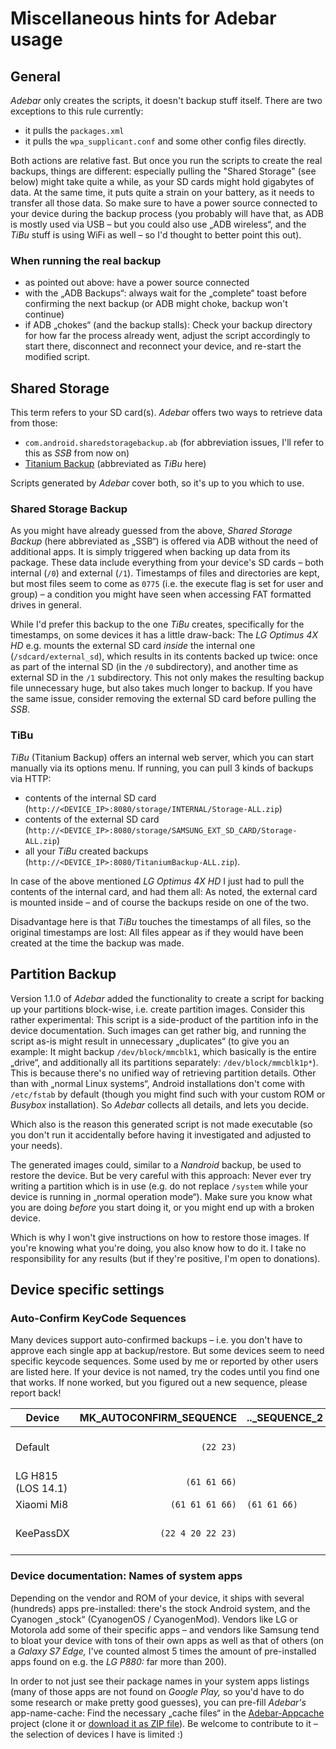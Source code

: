 # Miscellaneous hints for Adebar usage

## General
*Adebar* only creates the scripts, it doesn't backup stuff itself. There are two
exceptions to this rule currently:

* it pulls the `packages.xml`
* it pulls the `wpa_supplicant.conf` and some other config files directly.

Both actions are relative fast. But once you run the scripts to create the real
backups, things are different: especially pulling the "Shared Storage" (see
below) might take quite a while, as your SD cards might hold gigabytes of data.
At the same time, it puts quite a strain on your battery, as it needs to transfer
all those data. So make sure to have a power source connected to your device
during the backup process (you probably will have that, as ADB is mostly used
via USB – but you could also use „ADB wireless“, and the *TiBu* stuff is using
WiFi as well – so I'd thought to better point this out).

### When running the real backup
* as pointed out above: have a power source connected
* with the „ADB Backups“: always wait for the „complete“ toast before confirming
  the next backup (or ADB might choke, backup won't continue)
* if ADB „chokes“ (and the backup stalls): Check your backup directory for how
  far the process already went, adjust the script accordingly to start there,
  disconnect and reconnect your device, and re-start the modified script.


## Shared Storage
This term refers to your SD card(s). *Adebar* offers two ways to retrieve data
from those:

* `com.android.sharedstoragebackup.ab` (for abbreviation issues, I'll refer to
  this as *SSB* from now on)
* [Titanium Backup](http://play.google.com/store/apps/details?id=com.keramidas.TitaniumBackup)
  (abbreviated as *TiBu* here)

Scripts generated by *Adebar* cover both, so it's up to you which to use.

### Shared Storage Backup
As you might have already guessed from the above, *Shared Storage Backup* (here
abbreviated as „SSB“) is offered via ADB without the need of additional apps. It
is simply triggered when backing up data from its package. These data include
everything from your device's SD cards – both internal (`/0`) and external
(`/1`). Timestamps of files and directories are kept, but most files seem to
come as `0775` (i.e. the execute flag is set for user and group) – a condition
you might have seen when accessing FAT formatted drives in general.

While I'd prefer this backup to the one *TiBu* creates, specifically for
the timestamps, on some devices it has a little draw-back: The *LG Optimus 4X HD*
e.g. mounts the external SD card *inside* the internal one (`/sdcard/external_sd`),
which results in its contents backed up twice: once as part of the internal SD
(in the `/0` subdirectory), and another time as external SD in the `/1`
subdirectory. This not only makes the resulting backup file unnecessary huge,
but also takes much longer to backup. If you have the same issue, consider
removing the external SD card before pulling the *SSB*.

### TiBu
*TiBu* (Titanium Backup) offers an internal web server, which you can start
manually via its options menu. If running, you can pull 3 kinds of backups via
HTTP:

* contents of the internal SD card (`http://<DEVICE_IP>:8080/storage/INTERNAL/Storage-ALL.zip`)
* contents of the external SD card (`http://<DEVICE_IP>:8080/storage/SAMSUNG_EXT_SD_CARD/Storage-ALL.zip`)
* all your *TiBu* created backups (`http://<DEVICE_IP>:8080/TitaniumBackup-ALL.zip`).

In case of the above mentioned *LG Optimus 4X HD* I just had to pull the contents
of the internal card, and had them all: As noted, the external card is mounted
inside – and of course the backups reside on one of the two.

Disadvantage here is that *TiBu* touches the timestamps of all files, so the
original timestamps are lost: All files appear as if they would have been created
at the time the backup was made.


## Partition Backup
Version 1.1.0 of *Adebar* added the functionality to create a script for
backing up your partitions block-wise, i.e. create partition images. Consider
this rather experimental: This script is a side-product of the partition info
in the device documentation. Such images can get rather big, and running the
script as-is might result in unnecessary „duplicates“ (to give you an example:
It might backup `/dev/block/mmcblk1`, which basically is the entire „drive“,
and additionally all its partitions separately: `/dev/block/mmcblk1p*`).
This is because there's no unified way of retrieving partition details. Other
than with „normal Linux systems“, Android installations don't come with
`/etc/fstab` by default (though you might find such with your custom ROM or
*Busybox* installation). So *Adebar* collects all details, and lets you decide.

Which also is the reason this generated script is not made executable (so you
don't run it accidentally before having it investigated and adjusted to your
needs).

The generated images could, similar to a *Nandroid* backup, be used to restore
the device. But be very careful with this approach: Never ever try writing a
partition which is in use (e.g. do not replace `/system` while your device is
running in „normal operation mode“). Make sure you know what you are doing
*before* you start doing it, or you might end up with a broken device.

Which is why I won't give instructions on how to restore those images. If you're
knowing what you're doing, you also know how to do it. I take no responsibility
for any results (but if they're positive, I'm open to donations).


## Device specific settings
### Auto-Confirm KeyCode Sequences
Many devices support auto-confirmed backups – i.e. you don't have to approve
each single app at backup/restore. But some devices seem to need specific
keycode sequences. Some used by me or reported by other users are listed here.
If your device is not named, try the codes until you find one that works. If
none worked, but you figured out a new sequence, please report back!

Device                  | MK_AUTOCONFIRM_SEQUENCE | .._SEQUENCE_2 | Comment
----------------------- | ----------------------: | ------------- | ---------------------
Default                 | `(22 23)`               |               | works on many devices
LG H815 (LOS 14.1)      | `(61 61 66)`            |               |
Xiaomi Mi8              | `(61 61 61 66)`         | `(61 61 66)`  |
KeePassDX               | `(22 4 20 22 23)`       |               | AutoFill-Feature of KeePassDX


### Device documentation: Names of system apps
Depending on the vendor and ROM of your device, it ships with several (hundreds)
apps pre-installed: there's the stock Android system, and the Cyanogen „stock“
(CyanogenOS / CyanogenMod). Vendors like LG or Motorola add some of their specific
apps – and vendors like Samsung tend to bloat your device with tons of their own
apps as well as that of others (on a *Galaxy S7 Edge,* I've counted almost 5 times
the amount of pre-installed apps found on e.g. the *LG P880:* far more than 200).

In order to not just see their package names in your system apps listings (many of
those apps are not found on *Google Play,* so you'd have to do some research or
make pretty good guesses), you can pre-fill *Adebar's* app-name-cache: Find the
necessary „cache files“ in the [Adebar-Appcache](https://codeberg.org/izzy/Adebar-Appcache)
project (clone it or [download it as ZIP
file](https://github.com/IzzySoft/Adebar-Appcache/archive/master.zip)). Be welcome
to contribute to it – the selection of devices I have is limited :)